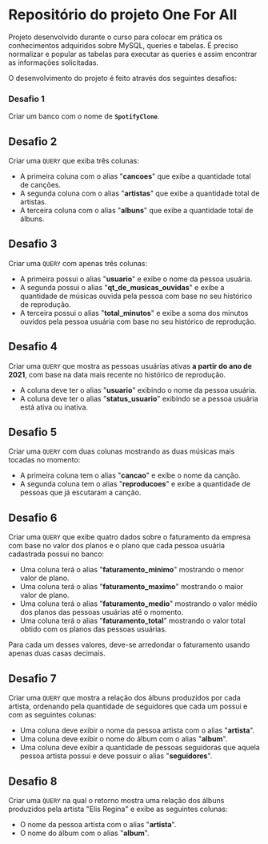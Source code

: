 # Repositório do projeto One For All

Projeto desenvolvido durante o curso para colocar em prática os conhecimentos adquiridos sobre MySQL, queries e tabelas. É preciso normalizar e popular as tabelas para executar as queries e assim encontrar as informações solicitadas.

O desenvolvimento do projeto é feito através dos seguintes desafios:

### Desafio 1

Criar um banco com o nome de **`SpotifyClone`**.

## Desafio 2

Criar uma `QUERY` que exiba três colunas:

- A primeira coluna com o alias "**cancoes**" que exibe a quantidade total de canções.
- A segunda coluna com o alias "**artistas**" que exibe a quantidade total de artistas.
- A terceira coluna com o alias "**albuns**" que exibe a quantidade total de álbuns.

## Desafio 3

Criar uma `QUERY` com apenas três colunas:

- A primeira possui o alias "**usuario**" e exibe o nome da pessoa usuária.
- A segunda possui o alias "**qt_de_musicas_ouvidas**" e exibe a quantidade de músicas ouvida pela pessoa com base no seu histórico de reprodução.
- A terceira possui o alias "**total_minutos**" e exibe a soma dos minutos ouvidos pela pessoa usuária com base no seu histórico de reprodução.

## Desafio 4

Criar uma `QUERY` que mostra as pessoas usuárias ativas **a partir do ano de 2021**, com base na data mais recente no histórico de reprodução.

- A coluna deve ter o alias "**usuario**" exibindo o nome da pessoa usuária.
- A coluna deve ter o alias "**status_usuario**" exibindo se a pessoa usuária está ativa ou inativa.

## Desafio 5

Criar uma `QUERY` com duas colunas mostrando as duas músicas mais tocadas no momento:

- A primeira coluna tem o alias "**cancao**" e exibe o nome da canção.
- A segunda coluna tem o alias "**reproducoes**" e exibe a quantidade de pessoas que já escutaram a canção.

## Desafio 6

Criar uma `QUERY` que exibe quatro dados sobre o faturamento da empresa com base no valor dos planos e o plano que cada pessoa usuária cadastrada possui no banco:

- Uma coluna terá o alias "**faturamento_minimo**" mostrando o menor valor de plano.
- Uma coluna terá o alias "**faturamento_maximo**" mostrando o maior valor de plano.
- Uma coluna terá o alias "**faturamento_medio**" mostrando o valor médio dos planos das pessoas usuárias até o momento.
- Uma coluna terá o alias "**faturamento_total**" mostrando o valor total obtido com os planos das pessoas usuárias.

Para cada um desses valores, deve-se arredondar o faturamento usando apenas duas casas decimais.

## Desafio 7

Criar uma `QUERY` que mostra a relação dos álbuns produzidos por cada artista, ordenando pela quantidade de seguidores que cada um possui e com as seguintes colunas:

- Uma coluna deve exibir o nome da pessoa artista com o alias "**artista**".
- Uma coluna deve exibir o nome do álbum com o alias "**album**".
- Uma coluna deve exibir a quantidade de pessoas seguidoras que aquela pessoa artista possui e deve possuir o alias "**seguidores**".

## Desafio 8

Criar uma `QUERY` na qual o retorno mostra uma relação dos álbuns produzidos pela artista "Elis Regina" e exibe as seguintes colunas:

- O nome da pessoa artista com o alias "**artista**".
- O nome do álbum com o alias "**album**".




<!-- Olá, Tryber!
Esse é apenas um arquivo inicial para o README do seu projeto no qual você pode customizar e reutilizar todas as vezes que for executar o trybe-publisher.

Para deixá-lo com a sua cara, basta alterar o seguinte arquivo da sua máquina: ~/.student-repo-publisher/custom/_NEW_README.md

É essencial que você preencha esse documento por conta própria, ok?
Não deixe de usar nossas dicas de escrita de README de projetos, e deixe sua criatividade brilhar!
:warning: IMPORTANTE: você precisa deixar nítido:
- quais arquivos/pastas foram desenvolvidos por você; 
- quais arquivos/pastas foram desenvolvidos por outra pessoa estudante;
- quais arquivos/pastas foram desenvolvidos pela Trybe.
-->
